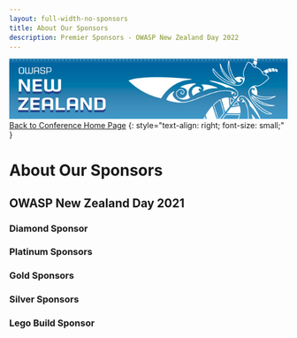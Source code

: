 ```yaml
---
layout: full-width-no-sponsors
title: About Our Sponsors
description: Premier Sponsors - OWASP New Zealand Day 2022
---
```


[![Web Banner](/assets/images/2022_Banner_Graphic.jpg)](/conference-2022/)   
[Back to Conference Home Page](index.md)
{: style="text-align: right; font-size: small;" }

# About Our Sponsors

## OWASP New Zealand Day 2021

### Diamond Sponsor


### Platinum Sponsors


### Gold Sponsors


### Silver Sponsors


### Lego Build Sponsor

